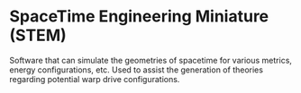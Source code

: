 # SpaceTime Engineering Miniature (STEM)

Software that can simulate the geometries of spacetime for various metrics, energy configurations, etc.
Used to assist the generation of theories regarding potential warp drive configurations.
